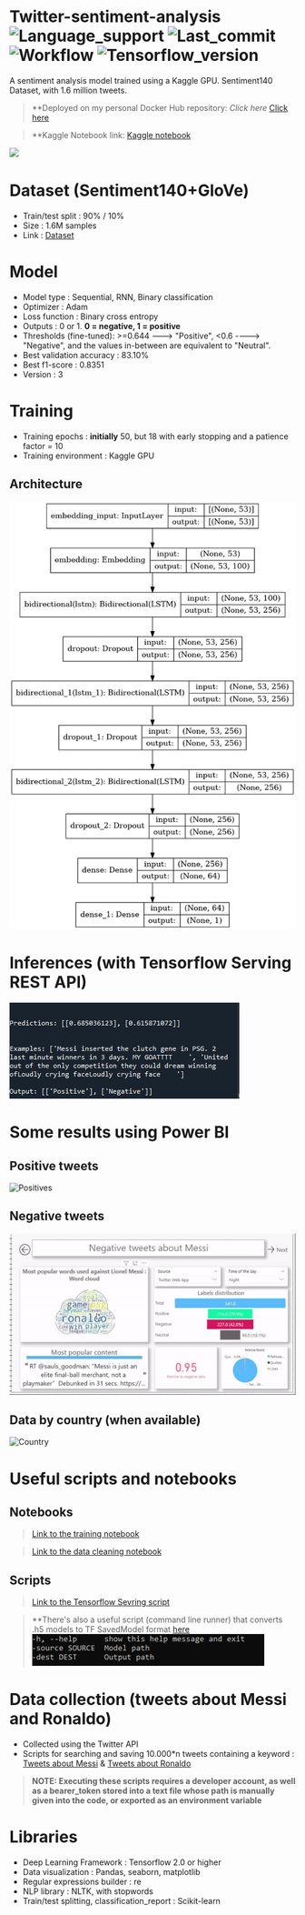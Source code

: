 # Twitter-sentiment-analysis ![Language_support](https://img.shields.io/pypi/pyversions/Tensorflow) ![Last_commit](https://img.shields.io/github/last-commit/JustSecret123/Human-pose-estimation) ![Workflow](https://img.shields.io/github/workflow/status/JustSecret123/Human-pose-estimation/Pylint/main) ![Tensorflow_version](https://img.shields.io/badge/Tensorflow%20version-2.6.2-orange)

A sentiment analysis model trained using a Kaggle GPU. Sentiment140 Dataset, with 1.6 million tweets.  

> **Deployed on my personal Docker Hub repository: *Click here* [Click here](https://hub.docker.com/repository/docker/ibrahimserouis/my-tensorflow-models)

> **Kaggle Notebook link:  [Kaggle notebook](https://www.kaggle.com/ibrahimserouis99/twitter-sentiment-analysis)

<a href="https://www.linkedin.com/in/ibrahim-serouis-b05378181/">
  <img src="https://img.shields.io/badge/LinkedIn-Ibrahim%20Serouis-blue?link=http://left&link=http://right)"/>
</a>

# Dataset (Sentiment140+GloVe)

- Train/test split : 90% / 10% 
- Size : 1.6M samples 
- Link : [Dataset](https://www.kaggle.com/ibrahimserouis99/twitter-sentiment-analysis-and-word-embeddings)


# Model

- Model type : Sequential, RNN, Binary classification
- Optimizer : Adam
- Loss function : Binary cross entropy 
- Outputs : 0 or 1. **0 = negative, 1 = positive**
- Thresholds (fine-tuned):  >=0.644 ---> "Positive", <0.6 ----> "Negative", and the values in-between are equivalent to "Neutral".
- Best validation accuracy : 83.10%
- Best f1-score :  0.8351
- Version : 3

# Training 

- Training epochs : **initially** 50, but 18 with early stopping and a patience factor = 10
- Training environment : Kaggle GPU


## Architecture

![Model_architecture](Screenshots/Model%20architecture.png)

# Inferences (with Tensorflow Serving REST API)

![Inference example](Screenshots/Inference%20example.PNG)

# Some results using Power BI

## Positive tweets

![Positives](Results/positive_messi.gif)

## Negative tweets 

![Negatives](Results/negative_messi.gif)

## Data by country (when available)

![Country](Results/country_messi.gif)

# Useful scripts and notebooks

## Notebooks 

> [Link to the training notebook](Notebook/twitter-sentiment-analysis.ipynb)

> [Link to the data cleaning notebook](Notebook/data-cleaning-messi-and-ronaldo-tweets.ipynb)

## Scripts

> [Link to the Tensorflow Sevring script](Scripts/test_the_model.py)

> **There's also a useful script (command line runner) that converts .h5 models to TF SavedModel format [here](Scripts/h5_to_savedmodel.py)
> ![Args](Screenshots/clr_args.PNG)

# Data collection (tweets about Messi and Ronaldo)

- Collected using the Twitter API 
- Scripts for searching and saving 10.000*n tweets containing a keyword : [Tweets about Messi](Scripts/search_n_times_100_messi_tweets.py) & [Tweets about Ronaldo](Scripts/search_n_times_100_ronaldo_tweets.py)

> **NOTE: Executing these scripts requires a developer account, as well as a bearer_token stored into a text file whose path is manually given into the code, or exported as an environment variable**

# Libraries

- Deep Learning Framework : Tensorflow 2.0 or higher 
- Data visualization : Pandas, seaborn, matplotlib
- Regular expressions builder : re 
- NLP library : NLTK, with stopwords
- Train/test splitting, classification_report : Scikit-learn
